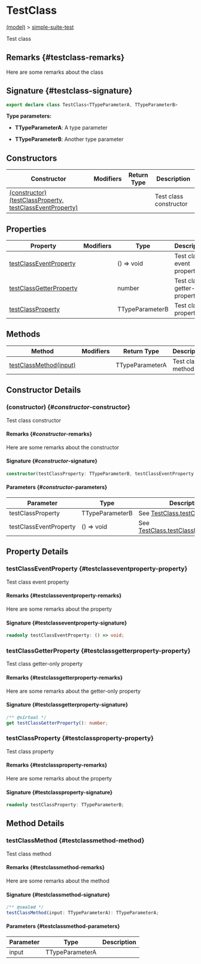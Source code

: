 
# TestClass

[(model)](./index) &gt; [simple-suite-test](./simple-suite-test)

Test class

## Remarks {#testclass-remarks}

Here are some remarks about the class

## Signature {#testclass-signature}

```typescript
export declare class TestClass<TTypeParameterA, TTypeParameterB> 
```
<b>Type parameters:</b> 

* <b>TTypeParameterA</b>: A type parameter



* <b>TTypeParameterB</b>: Another type parameter



## Constructors

|  Constructor | Modifiers | Return Type | Description |
|  --- | --- | --- | --- |
|  [(constructor)(testClassProperty, testClassEventProperty)](./simple-suite-test/testclass-class#_constructor_-constructor) |  |  | Test class constructor |

## Properties

|  Property | Modifiers | Type | Description |
|  --- | --- | --- | --- |
|  [testClassEventProperty](./simple-suite-test/testclass-class#testclasseventproperty-property) |  | () =&gt; void | Test class event property |
|  [testClassGetterProperty](./simple-suite-test/testclass-class#testclassgetterproperty-property) |  | number | Test class getter-only property |
|  [testClassProperty](./simple-suite-test/testclass-class#testclassproperty-property) |  | TTypeParameterB | Test class property |

## Methods

|  Method | Modifiers | Return Type | Description |
|  --- | --- | --- | --- |
|  [testClassMethod(input)](./simple-suite-test/testclass-class#testclassmethod-method) |  | TTypeParameterA | Test class method |

## Constructor Details

### (constructor) {#_constructor_-constructor}

Test class constructor

#### Remarks {#_constructor_-remarks}

Here are some remarks about the constructor

#### Signature {#_constructor_-signature}

```typescript
constructor(testClassProperty: TTypeParameterB, testClassEventProperty: () => void);
```

#### Parameters {#_constructor_-parameters}

|  Parameter | Type | Description |
|  --- | --- | --- |
|  testClassProperty | TTypeParameterB | See [TestClass.testClassProperty](./simple-suite-test/testclass-class#testclassproperty-property) |
|  testClassEventProperty | () =&gt; void | See [TestClass.testClassEventProperty](./simple-suite-test/testclass-class#testclasseventproperty-property) |

## Property Details

### testClassEventProperty {#testclasseventproperty-property}

Test class event property

#### Remarks {#testclasseventproperty-remarks}

Here are some remarks about the property

#### Signature {#testclasseventproperty-signature}

```typescript
readonly testClassEventProperty: () => void;
```

### testClassGetterProperty {#testclassgetterproperty-property}

Test class getter-only property

#### Remarks {#testclassgetterproperty-remarks}

Here are some remarks about the getter-only property

#### Signature {#testclassgetterproperty-signature}

```typescript
/** @virtual */
get testClassGetterProperty(): number;
```

### testClassProperty {#testclassproperty-property}

Test class property

#### Remarks {#testclassproperty-remarks}

Here are some remarks about the property

#### Signature {#testclassproperty-signature}

```typescript
readonly testClassProperty: TTypeParameterB;
```

## Method Details

### testClassMethod {#testclassmethod-method}

Test class method

#### Remarks {#testclassmethod-remarks}

Here are some remarks about the method

#### Signature {#testclassmethod-signature}

```typescript
/** @sealed */
testClassMethod(input: TTypeParameterA): TTypeParameterA;
```

#### Parameters {#testclassmethod-parameters}

|  Parameter | Type | Description |
|  --- | --- | --- |
|  input | TTypeParameterA |  |

